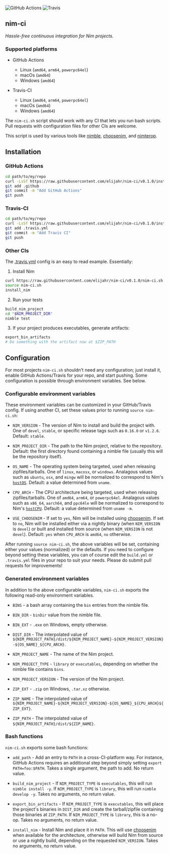 ![GitHub Actions](https://github.com/elijahr/nim-ci/workflows/Build/badge.svg)
![Travis](https://travis-ci.org/elijahr/nim-ci.svg?branch=devel&status=errored)

## nim-ci

*Hassle-free continuous integration for Nim projects.*

### Supported platforms

* GitHub Actions
  * Linux (`amd64`, `arm64`, `powerpc64el`)
  * macOs (`amd64`)
  * Windows (`amd64`)

* Travis-CI
  * Linux (`amd64`, `arm64`, `powerpc64el`)
  * macOs (`amd64`)
  * Windows (`amd64`)

The `nim-ci.sh` script should work with any CI that lets you run bash scripts.
Pull requests with configuration files for other CIs are welcome.

This script is used by various tools like [nimble](https://github.com/nim-lang/nimble),
[choosenim](https://github.com/dom96/choosenim), and
[nimterop](https://github.com/nimterop/nimterop).

## Installation

### GitHub Actions

```sh
cd path/to/my/repo
curl -LsSf https://raw.githubusercontent.com/elijahr/nim-ci/v0.1.0/install_github.sh | sh
git add .github
git commit -m "Add GitHub Actions"
git push
```

### Travis-CI

```sh
cd path/to/my/repo
curl -LsSf https://raw.githubusercontent.com/elijahr/nim-ci/v0.1.0/install_travis.sh | sh
git add .travis.yml
git commit -m "Add Travis CI"
git push
```

### Other CIs

The [.travis.yml](https://github.com/elijahr/nim-ci/blob/v0.1.0/.travis.yml) config is an easy to read example. Essentially:

1. Install Nim

  ```sh
  curl https://raw.githubusercontent.com/elijahr/nim-ci/v0.1.0/nim-ci.sh -LsSf > nim-ci.sh
  source nim-ci.sh
  install_nim
  ```

2. Run your tests

  ```sh
  build_nim_project
  cd "$NIM_PROJECT_DIR"
  nimble test
  ```

3. If your project produces executables, generate artifacts:

  ```sh
  export_bin_artifacts
  # Do something with the artifact now at $ZIP_PATH
  ```

## Configuration

For most projects `nim-ci.sh` shouldn't need any configuration; just install it, enable GitHub Actions/Travis for your repo, and start pushing. Some configuration is possible through environment variables. See below.

### Configurable environment variables

These environment variables can be customized in your GitHub/Travis config. If using another CI, set  these values prior to running `source nim-ci.sh`:

* `NIM_VERSION` - The version of Nim to install and build the project with. One of `devel`, `stable`, or specific release tags such as `0.16.0` or `v1.2.6`. Default: `stable`.

* `NIM_PROJECT_DIR` - The path to the Nim project, relative to the repository. Default: the first directory found containing a nimble file (usually this will be the repository itself).

* `OS_NAME` - The operating system being targeted, used when releasing zipfiles/tarballs. One of `linux`, `macosx`, or `windows`. Analagous values such as `ubuntu`, `osx`, and `mingw` will be normalized to correspond to Nim's [`hostOS`](https://nim-lang.org/docs/system.html#hostOS). Default: a value determined from `uname`.

* `CPU_ARCH` - The CPU architecture being targeted, used when releasing zipfiles/tarballs. One of `amd64`, `arm64`, or `powerpc64el`. Analagous values such as `x86_64`, `aarch64`, and `ppc64le` will be normalized to correspond to Nim's [`hostCPU`](https://nim-lang.org/docs/system.html#hostCPU). Default: a value determined from `uname -m`.

* `USE_CHOOSENIM` - If set to `yes`, Nim will be installed using [choosenim](https://github.com/dom96/choosenim). If set to `no`, Nim will be installed either via a nightly binary (when `NIM_VERSION` is `devel`) or built and installed from source (when `NIM_VERSION` is not `devel`). Default: `yes` when `CPU_ARCH` is `amd64`, `no` otherwise.

After running `source nim-ci.sh`, the above variables will be set, containing either your values (normalized) or the defaults. If you need to configure beyond setting these variables, you can of course edit the `build.yml` or `.travis.yml` files in your repo to suit your needs. Please do submit pull requests for improvements!

### Generated environment variables

In addition to the above configurable variables, `nim-ci.sh` exports the following read-only environment variables.

* `BINS` - a bash array containing the `bin` entries from the nimble file.

* `BIN_DIR` - `binDir` value from the nimble file.

* `BIN_EXT` - `.exe` on Windows, empty otherwise.

* `DIST_DIR` - The interpolated value of `${NIM_PROJECT_PATH}/dist/${NIM_PROJECT_NAME}-${NIM_PROJECT_VERSION}-${OS_NAME}_${CPU_ARCH}`.

* `NIM_PROJECT_NAME` - The name of the Nim project.

* `NIM_PROJECT_TYPE` - `library` or `executables`, depending on whether the nimble file contains `bins`.

* `NIM_PROJECT_VERSION` - The version of the Nim project.

* `ZIP_EXT` - `.zip` on Windows, `.tar.xz` otherwise.

* `ZIP_NAME` - The interpolated value of `${NIM_PROJECT_NAME}-${NIM_PROJECT_VERSION}-${OS_NAME}_${CPU_ARCH}${ZIP_EXT}`.

* `ZIP_PATH` - The interpolated value of `${NIM_PROJECT_PATH}/dist/${ZIP_NAME}`.

### Bash functions

`nim-ci.sh` exports some bash functions:

* `add_path` - Add an entry to `PATH` in a cross-CI-platform way. For instance, GitHub Actions requires an additional step beyond simply setting `export PATH=foo:$PATH`. Takes a single argument, the path to add. No return value.

* `build_nim_project` - If `NIM_PROJECT_TYPE` is `executables`, this will run `nimble install -y`. If `NIM_PROJECT_TYPE` is `library`, this will run `nimble develop -y`. Takes no arguments, no return value.

* `export_bin_artifacts` - If `NIM_PROJECT_TYPE` is `executables`, this will place the project's binaries in `DIST_DIR` and create the tarball/zipfile containing those binaries at `ZIP_PATH`. If `NIM_PROJECT_TYPE` is `library`, this is a no-op. Takes no arguments, no return value.

* `install_nim` - Install Nim and place it in `PATH`. This will use [choosenim](https://github.com/dom96/choosenim) when available for the architecture, otherwise will build Nim from source or use a nightly build, depending on the requested `NIM_VERSION`. Takes no arguments, no return value.
